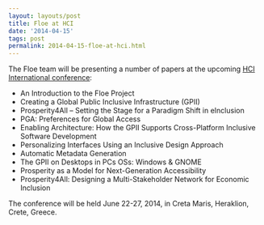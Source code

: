 ```yaml
---
layout: layouts/post
title: Floe at HCI
date: '2014-04-15'
tags: post
permalink: 2014-04-15-floe-at-hci.html
---
```

<p>The Floe team will be presenting a number of papers at the upcoming
<a href="http://2014.hci.international/">HCI International conference</a>:</p>
<ul>
<li>An Introduction to the Floe Project </li>
<li>Creating a Global Public Inclusive Infrastructure (GPII) </li>
<li>Prosperity4All – Setting the Stage for a Paradigm Shift in eInclusion </li>
<li>PGA: Preferences for Global Access </li>
<li>Enabling Architecture: How the GPII Supports Cross-Platform Inclusive Software Development </li>
<li>Personalizing Interfaces Using an Inclusive Design Approach </li>
<li>Automatic Metadata Generation </li>
<li>The GPII on Desktops in PCs OSs: Windows & GNOME </li>
<li>Prosperity as a Model for Next-Generation Accessibility </li>
<li>Prosperity4All: Designing a Multi-Stakeholder Network for Economic Inclusion </li>
</ul>
<p>The conference will be held June 22-27, 2014, in Creta Maris, Heraklion, Crete, Greece.</p>

